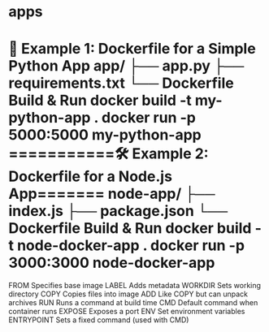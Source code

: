 # apps
🧪 Example 1: Dockerfile for a Simple Python App
app/
├── app.py
├── requirements.txt
└── Dockerfile
**Build & Run**
docker build -t my-python-app .
docker run -p 5000:5000 my-python-app
===========🛠 Example 2: Dockerfile for a Node.js App=======
node-app/
├── index.js
├── package.json
└── Dockerfile
**Build & Run**
docker build -t node-docker-app .
docker run -p 3000:3000 node-docker-app
===============================================================
FROM	      Specifies base image
LABEL	      Adds metadata
WORKDIR	    Sets working directory
COPY	      Copies files into image
ADD	        Like COPY but can unpack archives
RUN	        Runs a command at build time
CMD	        Default command when container runs
EXPOSE	    Exposes a port
ENV	        Set environment variables
ENTRYPOINT	Sets a fixed command (used with CMD)
